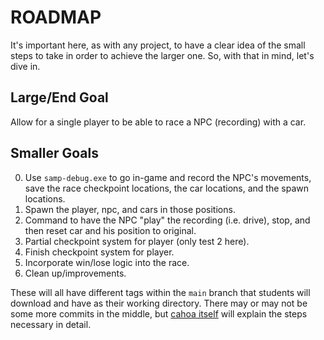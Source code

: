 # ROADMAP

It's important here, as with any project, to have a clear idea of the small steps to take in order to achieve the larger one. So, with that in mind, let's dive in.

## Large/End Goal
Allow for a single player to be able to race a NPC (recording) with a car.

## Smaller Goals
0. Use `samp-debug.exe` to go in-game and record the NPC's movements, save the race checkpoint locations, the car locations, and the spawn locations.
1. Spawn the player, npc, and cars in those positions.
2. Command to have the NPC "play" the recording (i.e. drive), stop, and then reset car and his position to original.
3. Partial checkpoint system for player (only test 2 here).
4. Finish checkpoint system for player.
5. Incorporate win/lose logic into the race.
6. Clean up/improvements.

These will all have different tags within the `main` branch that students will download and have as their working directory. There may or may not be some more commits in the middle, but [cahoa itself](https://github.com/lagoevia/cahoa) will explain the steps necessary in detail.
